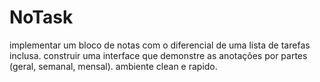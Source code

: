 # NoTask
implementar um bloco de notas com o diferencial de uma lista de tarefas inclusa.
construir uma interface que demonstre as anotações por partes (geral, semanal, mensal).
ambiente clean e rapido.
